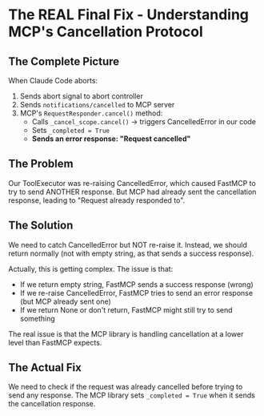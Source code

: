 # The REAL Final Fix - Understanding MCP's Cancellation Protocol

## The Complete Picture

When Claude Code aborts:
1. Sends abort signal to abort controller
2. Sends `notifications/cancelled` to MCP server
3. MCP's `RequestResponder.cancel()` method:
   - Calls `_cancel_scope.cancel()` → triggers CancelledError in our code
   - Sets `_completed = True` 
   - **Sends an error response: "Request cancelled"**

## The Problem

Our ToolExecutor was re-raising CancelledError, which caused FastMCP to try to send ANOTHER response. But MCP had already sent the cancellation response, leading to "Request already responded to".

## The Solution

We need to catch CancelledError but NOT re-raise it. Instead, we should return normally (not with empty string, as that sends a success response).

Actually, this is getting complex. The issue is that:
- If we return empty string, FastMCP sends a success response (wrong)
- If we re-raise CancelledError, FastMCP tries to send an error response (but MCP already sent one)
- If we return None or don't return, FastMCP might still try to send something

The real issue is that the MCP library is handling cancellation at a lower level than FastMCP expects.

## The Actual Fix

We need to check if the request was already cancelled before trying to send any response. The MCP library sets `_completed = True` when it sends the cancellation response.